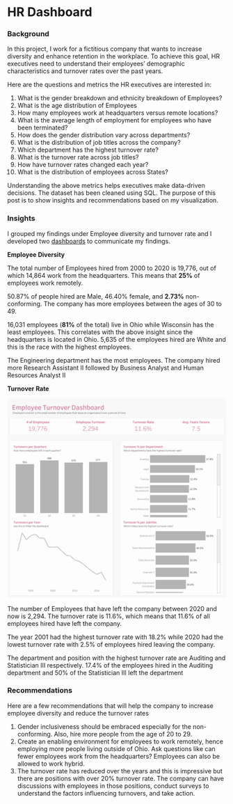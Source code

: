 # HR Dashboard

### Background
In this project, I work for a fictitious company that wants to increase diversity and enhance retention in the workplace. 
To achieve this goal, HR executives need to understand their employees’ demographic characteristics and turnover rates over the past years. 

Here are the questions and metrics the HR executives are interested in:
1. What is the gender breakdown and ethnicity breakdown of Employees?
2. What is the age distribution of Employees
3. How many employees work at headquarters versus remote locations?
4. What is the average length of employment for employees who have been terminated?
5. How does the gender distribution vary across departments?
6. What is the distribution of job titles across the company?
7. Which department has the highest turnover rate?
8. What is the turnover rate across job titles?
9. How have turnover rates changed each year?
10. What is the distribution of employees across States?

Understanding the above metrics helps executives make data-driven decisions. The dataset has been cleaned using SQL.
The purpose of this post is to show insights and recommendations based on my visualization.

### Insights
I grouped my findings under Employee diversity and turnover rate and I developed two [dashboards](https://github.com/eyitayo22/Human-Resource-Dashboard/tree/main/HR%20Dashboard) to communicate my findings.

**Employee Diversity**

The total number of Employees hired from 2000 to 2020 is 19,776, out of which 14,864 work from the headquarters. This means that **25%** of employees work remotely.

50.87% of people hired are Male, 46.40% female, and **2.73%** non-conforming. The company has more employees between the ages of 30 to 49.

16,031 employees (**81%** of the total) live in Ohio while Wisconsin has the least employees. This correlates with the above insight since the headquarters is located in Ohio. 5,635 of the employees hired are White and this is the race with the highest employees.

The Engineering department has the most employees. The company hired more Research Assistant II followed by Business Analyst and Human Resources Analyst II

**Turnover Rate**

![Employee-Turnover-Rate](Employee-turnover.png)

The number of Employees that have left the company between 2020 and now is 2,294. The turnover rate is 11.6%, which means that 11.6% of all employees hired have left the company.

The year 2001 had the highest turnover rate with 18.2% while 2020 had the lowest turnover rate with 2.5% of employees hired leaving the company.

The department and position with the highest turnover rate are Auditing and Statistician III respectively. 17.4% of the employees hired in the Auditing department and 50% of the Statistician III left the department

### Recommendations
Here are a few recommendations that will help the company to increase employee diversity and reduce the turnover rates

1. Gender inclusiveness should be embraced especially for the non-conforming. Also, hire more people from the age of 20 to 29.
2. Create an enabling environment for employees to work remotely, hence employing more people living outside of Ohio. Ask questions like can fewer employees work from the headquarters? Employees can also be allowed to work hybrid.
3. The turnover rate has reduced over the years and this is impressive but there are positions with over 20% turnover rate. The company can have discussions with employees in those positions, conduct surveys to understand the factors influencing turnovers, and take action.
